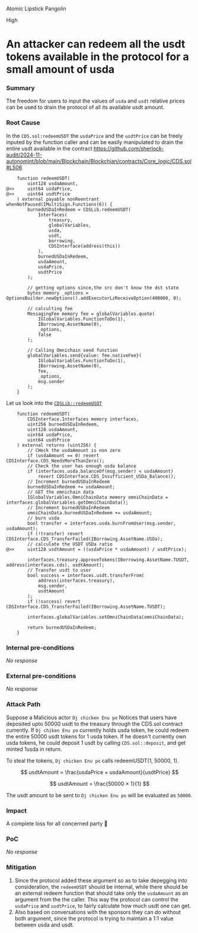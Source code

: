 Atomic Lipstick Pangolin

High

# An attacker can redeem all the usdt tokens available in the protocol for a small amount of usda

### Summary

The freedom for users to input the values of `usda` and `usdt` relative prices can be used to drain the protocol of all its available usdt amount. 

### Root Cause

In the `CDS.sol:redeemUSDT` the `usdaPrice` and the `usdtPrice` can be freely inputed by the function caller and can be easily manipulated to drain the entire usdt available in the contract
https://github.com/sherlock-audit/2024-11-autonomint/blob/main/Blockchain/Blockchian/contracts/Core_logic/CDS.sol#L506
```solidity 
    function redeemUSDT(
        uint128 usdaAmount,
@>>     uint64 usdaPrice,
@>>     uint64 usdtPrice
    ) external payable nonReentrant whenNotPaused(IMultiSign.Functions(6)) {
        burnedUSDaInRedeem = CDSLib.redeemUSDT(
            Interfaces(
                treasury,
                globalVariables,
                usda,
                usdt,
                borrowing,
                CDSInterface(address(this))
            ),
            burnedUSDaInRedeem,
            usdaAmount,
            usdaPrice,
            usdtPrice
        );

        // getting options since,the src don't know the dst state
        bytes memory _options = OptionsBuilder.newOptions().addExecutorLzReceiveOption(400000, 0);

        // calculting fee
        MessagingFee memory fee = globalVariables.quote(
            IGlobalVariables.FunctionToDo(1),
            IBorrowing.AssetName(0),
            _options,
            false
        );

        // Calling Omnichain send function
        globalVariables.send{value: fee.nativeFee}(
            IGlobalVariables.FunctionToDo(1),
            IBorrowing.AssetName(0),
            fee,
            _options,
            msg.sender
        );
    }
```
Let us look into the [`CDSLib::redeemUSDT`](https://github.com/sherlock-audit/2024-11-autonomint/blob/main/Blockchain/Blockchian/contracts/lib/CDSLib.sol#L382) 
```solidity
    function redeemUSDT(
        CDSInterface.Interfaces memory interfaces,
        uint256 burnedUSDaInRedeem,
        uint128 usdaAmount,
        uint64 usdaPrice,
        uint64 usdtPrice
    ) external returns (uint256) {
        // CHeck the usdaAmount is non zero
        if (usdaAmount == 0) revert CDSInterface.CDS_NeedsMoreThanZero();
        // Check the user has enough usda balance
        if (interfaces.usda.balanceOf(msg.sender) < usdaAmount)
            revert CDSInterface.CDS_Insufficient_USDa_Balance();
        // Increment burnedUSDaInRedeem
        burnedUSDaInRedeem += usdaAmount;
        // GET the omnichain data
        IGlobalVariables.OmniChainData memory omniChainData = interfaces.globalVariables.getOmniChainData();
        // Increment burnedUSDaInRedeem
        omniChainData.burnedUSDaInRedeem += usdaAmount;
        // burn usda
        bool transfer = interfaces.usda.burnFromUser(msg.sender, usdaAmount);
        if (!transfer) revert CDSInterface.CDS_TransferFailed(IBorrowing.AssetName.USDa);
        // calculate the USDT USDa ratio
@>>     uint128 usdtAmount = ((usdaPrice * usdaAmount) / usdtPrice);

        interfaces.treasury.approveTokens(IBorrowing.AssetName.TUSDT, address(interfaces.cds), usdtAmount);
        // Transfer usdt to user
        bool success = interfaces.usdt.transferFrom(
            address(interfaces.treasury),
            msg.sender,
            usdtAmount
        );
        if (!success) revert CDSInterface.CDS_TransferFailed(IBorrowing.AssetName.TUSDT);

        interfaces.globalVariables.setOmniChainData(omniChainData);

        return burnedUSDaInRedeem;
    }
```

### Internal pre-conditions

_No response_

### External pre-conditions

_No response_

### Attack Path

Suppose a Malicious actor `Dj chicken Enu po` Notices that users have deposited upto 50000 usdt to the treasury through the CDS.sol contract currently. 
If `Dj chiken Enu po` currently holds usda token, he could redeem the entire 50000 usdt tokens for  1 usda token. If he doesn't currently own usda tokens, he could deposit 1 usdt by calling `CDS.sol::deposit`, and get minted 1usda in return.

To steal the tokens,  `Dj chicken Enu po`  calls redeemUSDT(1, 50000, 1). 

$$
usdtAmount = \frac{usdaPrice × usdaAmount}{usdtPrice}
$$

$$
usdtAmount = \frac{50000 × 1}{1}
$$

The usdt amount to be sent to `Dj chicken Enu po` will be evaluated as `50000`.

### Impact

A complete loss for all concerned party  🥺

### PoC

_No response_

### Mitigation

1. Since the protocol added these argument so as to take depegging into consideration, the `redeemUSDT` should be internal, while there should be an external redeem function that should take only the `usdaAmount` as an argument from the the caller. This way the protocol can control the `usdaPrice` and `usdtPrice`, to fairly calculate how much usdt one can get.
2. Also based on conversations with the sponsors they can do without both argument, since the protocol is trying to maintain a 1:1 value between usda and usdt.
